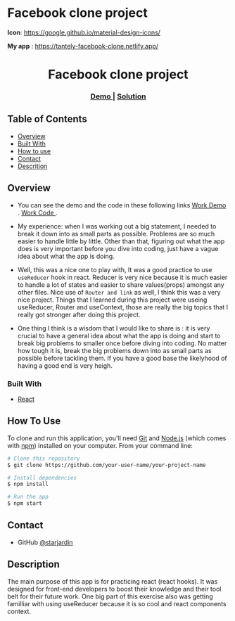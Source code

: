 # Facebook clone project

**Icon**: https://google.github.io/material-design-icons/

**My app** : https://tantely-facebook-clone.netlify.app/

<h1 align="center">Facebook clone project</h1>

<div align="center">
  <h3>
    <a href="https://tantely-facebook-clone.netlify.app/">
      Demo
    </a>
    <span> | </span>
    <a href="https://github.com/starjardin/facebook-clone">
      Solution
    </a>
  </h3>
</div>

<!-- TABLE OF CONTENTS -->

## Table of Contents

-   [Overview](#overview)
-   [Built With](#built-with)
-   [How to use](#how-to-use)
-   [Contact](#contact)
-   [Descrition](#acknowledgements)

<!-- OVERVIEW -->

## Overview


- You can see the demo and the code in these following links
    <a href="https://tantely-facebook-clone.netlify.app/">
      Work Demo
    </a>. 
    <a href="https://github.com/starjardin/facebook-clone">
      Work Code
    </a>. 

-   My experience: when I was working out a big statement, I needed to break it down into as small parts as possible. Problems are so much easier to handle little by little. Other than that, figuring out what the app does is very important before you dive into coding, just have a vague idea about what the app is doing.

-   Well, this was a nice one to play with, It was a good practice to use `useReducer` hook in react. Reducer is very nice because it is much easier to handle a lot of states and easier to share values(props) amongst any other files. Nice use of `Router and link` as well, I think this was a very nice project. Things that I learned during this project were useing useReducer, Router and useContext, those are really the big topics that I really got stronger after doing this project.

-   One thing I think is a wisdom that I would like to share is : it is very crucial to have a general idea about what the app is doing and start to break big problems to smaller once before diving into coding. No matter how tough it is, break the big problems down into as small parts as possible before tackling them. If you have a good base the likelyhood of having a good end is very heigh.

### Built With


-   [React](https://reactjs.org/)

## How To Use

<!-- Example: -->

To clone and run this application, you'll need [Git](https://git-scm.com) and [Node.js](https://nodejs.org/en/download/) (which comes with [npm](http://npmjs.com)) installed on your computer. From your command line:

```bash
# Clone this repository
$ git clone https://github.com/your-user-name/your-project-name

# Install dependencies
$ npm install

# Run the app
$ npm start
```
## Contact

-   GitHub [@starjardin](https://github.com/starjardin)

## Description

The main purpose of this app is for practicing react (react hooks). It was designed for front-end developers to boost their knowledge and their tool belt for their future work. One big part of this exercise also was getting familliar with using useReducer because it is so cool and react components context.